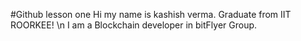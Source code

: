 #Github lesson one
Hi my name is kashish verma.
Graduate from IIT ROORKEE! \n
I am a Blockchain developer in bitFlyer Group.
